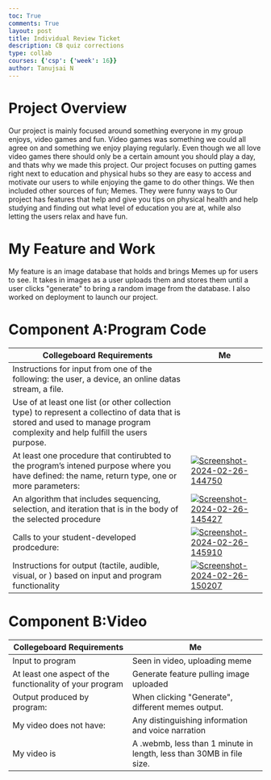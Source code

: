 ```yaml
---
toc: True
comments: True
layout: post
title: Individual Review Ticket
description: CB quiz corrections
type: collab
courses: {'csp': {'week': 16}}
author: Tanujsai N
---
```


# Project Overview

Our project is mainly focused around something everyone in my group enjoys, video games and fun. Video games was something we could all agree on and something we enjoy playing regularly. Even though we all love video games there should only be a certain amount you should play a day, and thats why we made this project. Our project focuses on putting games right next to education and physical hubs so they are easy to access and motivate our users to while enjoying the game to do other things. We then included other sources of fun; Memes. They were funny ways to  Our project has features that help and give you tips on physical health and help studying and finding out what level of education you are at, while also letting the users relax and have fun.

# My Feature and Work

My feature is an image database that holds and brings Memes up for users to see. It takes in images as a user uploads them and stores them until a user clicks "generate" to bring a random image from the database. I also worked on deployment to launch our project.

# Component A:Program Code

| Collegeboard Requirements                                                                                                                                                      | Me |
|--------------------------------------------------------------------------------------------------------------------------------------------------------------------------------|----|
| Instructions for input from one of the following: the user, a device, an online datas stream, a file.                                                                          |    |
| Use of at least one list (or other collection type) to represent a collectino of data that is stored and used to manage program complexity and help fulfill the users purpose. |    |
| At least one procedure that contirubted to the program’s intened purpose where you have defined: the name, return type, one or more parameters:                                |<a href="https://ibb.co/thxbJMr"><img src="https://i.ibb.co/FW0BDbT/Screenshot-2024-02-26-144750.png" alt="Screenshot-2024-02-26-144750" border="0"></a>|
| An algorithm that includes sequencing, selection, and iteration that is in the body of the selected procedure                                                                  |<a href="https://ibb.co/Lnhrh21"><img src="https://i.ibb.co/KFzDz3W/Screenshot-2024-02-26-145427.png" alt="Screenshot-2024-02-26-145427" border="0"></a>|
| Calls to your student-developed prodcedure:                                                                                                                                    |<a href="https://ibb.co/jypb6CP"><img src="https://i.ibb.co/rxWF7BR/Screenshot-2024-02-26-145910.png" alt="Screenshot-2024-02-26-145910" border="0"></a>|
| Instructions for output (tactile, audible, visual, or ) based on input and program functionality                                                                               |<a href="https://ibb.co/4236GZn"><img src="https://i.ibb.co/HC3WsDf/Screenshot-2024-02-26-150207.png" alt="Screenshot-2024-02-26-150207" border="0"></a>|

# Component B:Video



| Collegeboard Requirements                                | Me                                                                   |
|----------------------------------------------------------|----------------------------------------------------------------------|
| Input to program                                         | Seen in video, uploading meme                                        |
| At least one aspect of the functionality of your program | Generate feature pulling image uploaded                              |
| Output produced by program:                              | When clicking "Generate", different memes output.                    |
| My video does not have:                                  | Any distinguishing information and voice narration                   |
| My video is                                              | A .webmb, less than 1 minute in length, less than 30MB in file size. |
